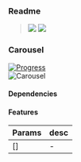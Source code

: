 ### Readme

> [![](https://img.shields.io/badge/Main-readme‌‌‌‌‌‌‌-white)](../../readme.desc.md) [![](https://img.shields.io/badge/usage‌‌‌‌‌‌‌-orange)](usage.md)

### Carousel
[![Progress](https://img.shields.io/badge/Demo-☐☐☐☐☐‌‌‌‌‌‌‌-blue)](https://krsln.github.io/NgLootBox/LootBox/Carousel)  
![](https://github.com/krsln/NgLootBox/raw/master/loot-box/Libs/Carousel/Screenshots/Carousel_2020-01-17.png "Carousel")

#### Dependencies

#### Features
Params | desc
 --- | ---  
[] | -
